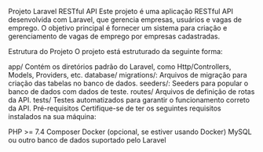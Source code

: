 Projeto Laravel RESTful API
Este projeto é uma aplicação RESTful API desenvolvida com Laravel, que gerencia empresas, usuários e vagas de emprego. O objetivo principal é fornecer um sistema para criação e gerenciamento de vagas de emprego por empresas cadastradas.

Estrutura do Projeto
O projeto está estruturado da seguinte forma:

app/
Contém os diretórios padrão do Laravel, como Http/Controllers, Models, Providers, etc.
database/
migrations/: Arquivos de migração para criação das tabelas no banco de dados.
seeders/: Seeders para popular o banco de dados com dados de teste.
routes/
Arquivos de definição de rotas da API.
tests/
Testes automatizados para garantir o funcionamento correto da API.
Pré-requisitos
Certifique-se de ter os seguintes requisitos instalados na sua máquina:

PHP >= 7.4
Composer
Docker (opcional, se estiver usando Docker)
MySQL ou outro banco de dados suportado pelo Laravel
